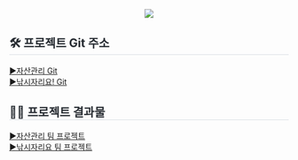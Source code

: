 <div align= "center">
    <img src="https://capsule-render.vercel.app/api?type=waving&color=auto&height=120&text=Yun's%20Github&animation=&fontColor=000000&fontSize=70" />
</div>

<div style="text-align: left;">
    <h2 style="border-bottom: 1px solid #d8dee4; color: #282d33;">🛠️ 프로젝트 Git 주소 </h2> 
    <div style="text-align: left;">
        <a href="https://github.com/y5624711/TeamProject250106"/>▶자산관리 Git</a>
        <br>
        <a href="https://github.com/y5624711/prj241126"/>▶낚시자리요! Git</a>
    </div>  
<div style="text-align: left;">
    <h2 style="border-bottom: 1px solid #d8dee4; color: #282d33;">🧑‍💻 프로젝트 결과물 </h2>
    <div style="text-align: left;">
        <a href="http://54.180.144.145:8080"/>▶자산관리 팀 프로젝트</a>
        <br>
        <a href="http://43.201.71.147:8080"/>▶낚시자리요 팀 프로젝트</a>
    </div>  


